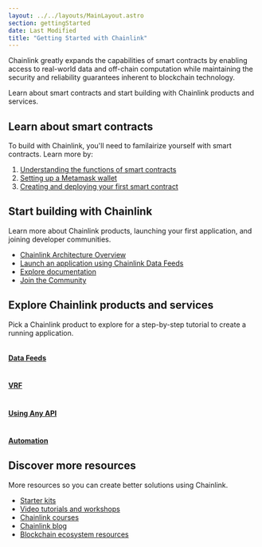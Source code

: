 ```yaml
---
layout: ../../layouts/MainLayout.astro
section: gettingStarted
date: Last Modified
title: "Getting Started with Chainlink"
---
```


Chainlink greatly expands the capabilities of smart contracts by enabling access to real-world data and off-chain computation while maintaining the security and reliability guarantees inherent to blockchain technology.

Learn about smart contracts and start building with Chainlink products and services.

## Learn about smart contracts

To build with Chainlink, you'll need to familairize yourself with smart contracts. Learn more by:

1. [Understanding the functions of smart contracts](https://www.chainlink.education/description/chainlinkIntroduction)
2. [Setting up a Metamask wallet](/resources/fund-your-contract/)
3. [Creating and deploying your first smart contract](/getting-started/deploy-your-first-contract)

## Start building with Chainlink

Learn more about Chainlink products, launching your first application, and joining developer communities.

- [Chainlink Architecture Overview]()
- [Launch an application using Chainlink Data Feeds](/getting-started/consuming-data-feeds)
- [Explore documentation](https://docs.chain.link/ethereum/)
- [Join the Community](/resources/developer-communications)

## Explore Chainlink products and services

Pick a Chainlink product to explore for a step-by-step tutorial to create a running application.

<div class="cl-section">
    <div>
        <div class="cl-section-cards">
          <a class="cl-productcard" href="/getting-started/data-feed-learning/" target="_blank">
            <div>
                <img
                />
                <h4>Data Feeds</h4>
            </div>
          </a>
          <a class="cl-productcard" href="/getting-started/vrf-learning/" target="_blank">
            <div>
                <img
                />
                <h4>VRF</h4>
            </div>
          </a>
          <a class="cl-productcard" href="/getting-started/any-api-learning/" target="_blank">
                <div>
                    <img/>
                    <h4>Using Any API</h4>
                </div>
            </a>
            <a class="cl-productcard" href="/getting-started/automation-learning/" target="_blank">
                <div>
                    <img/>
                    <h4>Automation</h4>
                </div>
            </a>
        </div>
    </div>
</div>

## Discover more resources

More resources so you can create better solutions using Chainlink.

- [Starter kits](https://github.com/smartcontractkit/starter-kits)
- [Video tutorials and workshops](https://www.youtube.com/c/Chainlink)
- [Chainlink courses](https://www.chainlink.education/)
- [Chainlink blog](https://www.blog.chain.link/)
- [Blockchain ecosystem resources](https://www.blockchain.education/)
